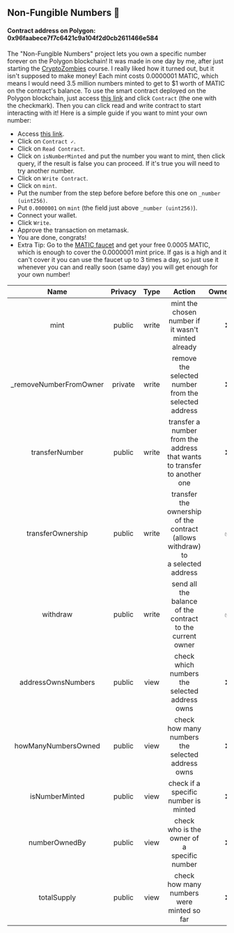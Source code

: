 ## Non-Fungible Numbers 🔢
#### Contract address on Polygon: 0x96faabece7f7c6421c9a104f2d0cb2611466e584
The "Non-Fungible Numbers" project lets you own a specific number forever on the Polygon blockchain! It was made in one day by me, after just starting the [CryptoZombies](https://cryptozombies.io/) course. I really liked how it turned out, but it isn't supposed to make money! Each mint costs 0.0000001 MATIC, which means I would need 3.5 million numbers minted to get to $1 worth of MATIC on the contract's balance.
To use the smart contract deployed on the Polygon blockchain, just access [this link](https://polygonscan.com/address/0x96faabece7f7c6421c9a104f2d0cb2611466e584) and click `Contract` (the one with the checkmark). Then you can click read and write contract to start interacting with it! Here is a simple guide if you want to mint your own number:
- Access [this link](https://polygonscan.com/address/0x96faabece7f7c6421c9a104f2d0cb2611466e584).
- Click on `Contract ✓`.
- Click on `Read Contract`.
- Click on `isNumberMinted` and put the number you want to mint, then click query, if the result is false you can proceed. If it's true you will need to try another number.
- Click on `Write Contract`.
- Click on `mint`.
- Put the number from the step before before before this one on `_number (uint256)`.
- Put `0.0000001` on `mint` (the field just above `_number (uint256)`).
- Connect your wallet.
- Click `Write`.
- Approve the transaction on metamask.
- You are done, congrats!
- Extra Tip: Go to the [MATIC faucet](https://matic.supply/) and get your free 0.0005 MATIC, which is enough to cover the 0.0000001 mint price. If gas is a high and it can't cover it you can use the faucet up to 3 times a day, so just use it whenever you can and really soon (same day) you will get enough for your own number!

|          Name          | Privacy |  Type |                                        Action                                        | OwnerOnly |
|:----------------------:|:-------:|:-----:|:------------------------------------------------------------------------------------:|:---------:|
|          mint          |  public | write |                 mint the chosen number if<br>it wasn't minted already                |     ❌     |
| _removeNumberFromOwner | private | write |                remove the selected number<br>from the selected address               |     ❌     |
|     transferNumber     |  public | write |    transfer a number from the<br>address that wants to transfer<br>to another one    |     ❌     |
|    transferOwnership   |  public | write | transfer the ownership of the<br>contract (allows withdraw) to<br>a selected address |     ✅     |
|        withdraw        |  public | write |             send all the balance of the<br>contract to the current owner             |     ✅     |
|   addressOwnsNumbers   |  public |  view |                   check which numbers the selected<br>address owns                   |     ❌     |
|   howManyNumbersOwned  |  public |  view |                  check how many numbers the<br>selected address owns                 |     ❌     |
|     isNumberMinted     |  public |  view |                        check if a specific number is<br>minted                       |     ❌     |
|      numberOwnedBy     |  public |  view |                    check who is the owner of a<br>specific number                    |     ❌     |
|       totalSupply      |  public |  view |                     check how many numbers were<br>minted so far                     |     ❌     |
